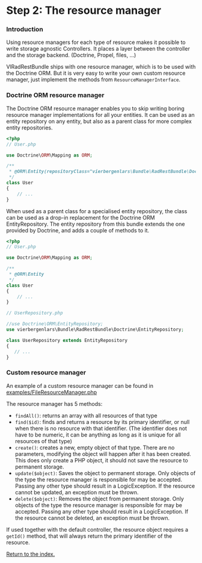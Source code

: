 Step 2: The resource manager
============================

### Introduction

Using resource managers for each type of resource makes it possible to write storage agnostic Controllers.
It places a layer between the controller and the storage backend. (Doctrine, Propel, files, ...)

VlRadRestBundle ships with one resource manager, which is to be used with the Doctrine ORM.
But it is very easy to write your own custom resource manager, just implement the methods from `ResourceManagerInterface`.

### Doctrine ORM resource manager

The Doctrine ORM resource manager enables you to skip writing boring resource manager implementations for all your entities.
It can be used as an entity repository on any entity, but also as a parent class for more complex entity repositories.

```php
<?php
// User.php

use Doctrine\ORM\Mapping as ORM;

/**
 * @ORM\Entity(repositoryClass="vierbergenlars\Bundle\RadRestBundle\Doctrine\EntityRepository")
 */
class User
{
    // ...
}
```

When used as a parent class for a specialised entity repository, the class can be used as a drop-in replacement for the Doctrine ORM EntityRepository.
The entity repository from this bundle extends the one provided by Doctrine, and adds a couple of methods to it.

```php
<?php
// User.php

use Doctrine\ORM\Mapping as ORM;

/**
 * @ORM\Entity
 */
class User
{
    // ...
}

// UserRepository.php

//use Doctrine\ORM\EntityRepository;
use vierbergenlars\Bundle\RadRestBundle\Doctrine\EntityRepository;

class UserRepository extends EntityRepository
{
   // ...
}
```

### Custom resource manager

An example of a custom resource manager can be found in [examples/FileResourceManager.php](./examples/FileResourceManager.php)

The resource manager has 5 methods:

 * `findAll()`: returns an array with all resources of that type
 * `find($id)`: finds and returns a resource by its primary identifier, or null when there is no resource with that identifier. (The identifier does not have to be numeric, it can be anything as long as it is unique for all resources of that type)
 * `create()`: creates a new, empty object of that type. There are no parameters, modifying the object will happen after it has been created. This does only create a PHP object, it should not save the resource to permanent storage.
 * `update($object)`: Saves the object to permanent storage. Only objects of the type the resource manager is responsible for may be accepted. Passing any other type should result in a LogicException. If the resource cannot be updated, an exception must be thrown.
 * `delete($object)`: Removes the object from permanent storage.  Only objects of the type the resource manager is responsible for may be accepted. Passing any other type should result in a LogicException. If the resource cannot be deleted, an exception must be thrown.

If used together with the default controller, the resource object requires a `getId()` method, that will always return the primary identifier of the resource.

[Return to the index.](index.md)

